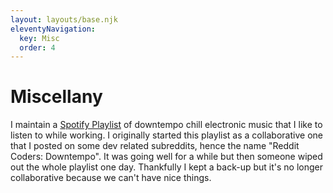 ```yaml
---
layout: layouts/base.njk
eleventyNavigation:
  key: Misc
  order: 4
---
```

# Miscellany

I maintain a [Spotify Playlist](https://open.spotify.com/playlist/3dBiKJSoAQ6msoYzl99wp2?si=9b28df94ffc440be) of downtempo chill electronic music that I like to listen to while working. I originally started this playlist as a collaborative one that I posted on some dev related subreddits, hence the name "Reddit Coders: Downtempo". It was going well for a while but then someone wiped out the whole playlist one day. Thankfully I kept a back-up but it's no longer collaborative because we can't have nice things.
